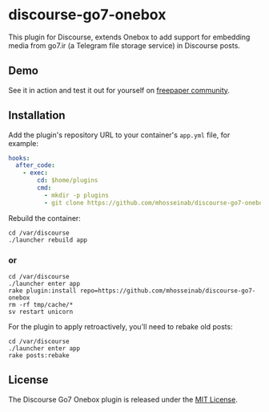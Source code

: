 # discourse-go7-onebox
This plugin for Discourse, extends Onebox to add support for embedding media from go7.ir (a Telegram file storage service) in Discourse posts.

## Demo

See it in action and test it out for yourself on [freepaper community](https://community.freepaper.me/?utm_source=github.com&utm_medium=readme&utm_term=demo&utm_content=discourse-go7-onebox&utm_campaign=development).

## Installation

Add the plugin's repository URL to your container's `app.yml` file, for example:

```yml
hooks:
  after_code:
    - exec:
        cd: $home/plugins
        cmd:
          - mkdir -p plugins
          - git clone https://github.com/mhosseinab/discourse-go7-onebox
```

Rebuild the container:

```
cd /var/discourse
./launcher rebuild app
```
### or

```
cd /var/discourse
./launcher enter app
rake plugin:install repo=https://github.com/mhosseinab/discourse-go7-onebox
rm -rf tmp/cache/*
sv restart unicorn
```

For the plugin to apply retroactively, you'll need to rebake old posts:

```
cd /var/discourse
./launcher enter app
rake posts:rebake
```

## License

The Discourse Go7 Onebox plugin is released under the [MIT License](LICENSE).
